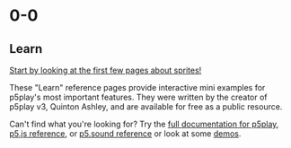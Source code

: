 # 0-0

## Learn

[Start by looking at the first few pages about sprites!](sprite.html)

These "Learn" reference pages provide interactive mini examples for p5play's most important features. They were written by the creator of p5play v3, Quinton Ashley, and are available for free as a public resource.

Can't find what you're looking for? Try the [full documentation for p5play](/docs/Sprite_Sprite.html), [p5.js reference](https://p5js.org/reference/), or [p5.sound reference](https://p5js.org/reference/#/libraries/p5.sound) or look at some [demos](https://openprocessing.org/user/350295?o=35&view=sketches).
